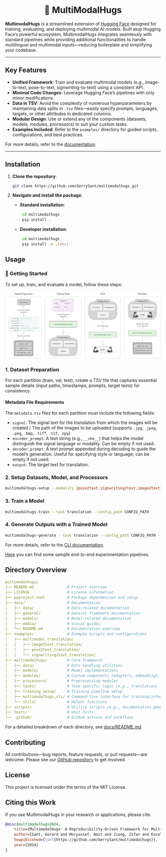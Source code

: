 <div align="center">
  <h1>🎨 MultiModalHugs</h1>
</div>

**MultimodalHugs** is a streamlined extension of [Hugging Face](https://huggingface.co/) designed for training, evaluating, and deploying multimodal AI models. Built atop Hugging Face’s powerful ecosystem, MultimodalHugs integrates seamlessly with standard pipelines while providing additional functionalities to handle multilingual and multimodal inputs—reducing boilerplate and simplifying your codebase.

---

## Key Features

- **Unified Framework**: Train and evaluate multimodal models (e.g., image-to-text, pose-to-text, signwriting-to-text) using a consistent API.
- **Minimal Code Changes**: Leverage Hugging Face’s pipelines with only minor modifications.
- **Data in TSV**: Avoid the complexity of numerous hyperparameters by maintaining data splits in `.tsv` files—easily specify prompts, languages, targets, or other attributes in dedicated columns.
- **Modular Design**: Use or extend any of the components (datasets, models, modules, processors) to suit your custom tasks.
- **Examples Included**: Refer to the `examples/` directory for guided scripts, configurations, and best practices.

For more details, refer to the [documentation](docs/README.md).

---

## Installation

1. **Clone the repository**:

   ```bash
   git clone https://github.com/GerrySant/multimodalhugs.git
   ```

2. **Navigate and install the package**:

   - **Standard installation**:
      ```bash
       cd multimodalhugs
       pip install .
      ```
   - **Developer installation**:
      ```bash
       cd multimodalhugs
       pip install -e .[dev]
      ```

## Usage

### 🚀 Getting Started

To set up, train, and evaluate a model, follow these steps:

![Steps Overview](docs/media/steps.png)

### 1. Dataset Preparation

For each partition (train, val, test), create a TSV file that captures essential sample details (input paths, timestamps, prompts, target texts) for consistency.

#### Metadata File Requirements

The `metadata.tsv` files for each partition must include the following fields:

- `signal`: The signal text for the translation from which the images will be created / The path of the images to be uploaded (supports `.jpg`, `.jpeg`, `.png`, `.bmp`, `.tiff`, `.tif`, `.npy`)
- `encoder_prompt`: A text string (e.g., `__vhe__`) that helps the model distinguish the signal language or modality. Can be empty if not used.
- `decoder_prompt`: A text prompt appended during decoding to guide the model’s generation. Useful for specifying style or language; can be empty if not used.
- `output`: The target text for translation.

### 2. Setup Datasets, Model, and Processors

```bash
multimodalhugs-setup --modality {pose2text,signwriting2text,image2text} --config_path CONFIG_PATH
```

### 3. Train a Model

```bash
multimodalhugs-train --task translation --config_path CONFIG_PATH
```

### 4. Generate Outputs with a Trained Model

```bash
multimodalhugs-generate --task translation --config_path CONFIG_PATH --model_name_or_path MODEL_PATH --processor_name_or_path PROCESSOR_PATH --dataset_dir DATASET_PATH --output_dir OUTPUT_DIR
```

For more details, refer to the [CLI documentation](docs/general/CLI.md).

[Here](/examples/multimodal_translation/) you can find some sample end-to-end experimentation pipelines.

## Directory Overview

```yaml
multimodalhugs/
├── README.md               # Project overview
├── LICENSE                 # License information
├── pyproject.toml          # Package dependencies and setup
├── docs/                   # Documentation
│   ├── data/               # Data-related documentation
│   ├── general/            # General framework documentation
│   ├── models/             # Model-related documentation
│   ├── media/              # Visual guides
│   └── README.md           # Documentation overview
├── examples/               # Example scripts and configurations
│   ├── multimodal_translation/
│   │   ├── image2text_translation/
│   │   ├── pose2text_translation/
│   │   └── signwriting2text_translation/
├── multimodalhugs/         # Core framework
│   ├── data/               # Data handling utilities
│   ├── models/             # Model implementations
│   ├── modules/            # Custom components (adapters, embeddings, etc.)
│   ├── processors/         # Preprocessing modules
│   ├── tasks/              # Task-specific logic (e.g., translation)
│   ├── training_setup/     # Training pipeline setup
│   ├── multimodalhugs_cli/ # Command-line interface for training/inference
│   └── utils/              # Helper functions
├── scripts/                # Utility scripts (e.g., documentation generation)
├── tests/                  # Unit tests
└── .github/                # GitHub actions and workflows
```

For a detailed breakdown of each directory, see [docs/README.md](docs/README.md).

## Contributing

All contributions—bug reports, feature requests, or pull requests—are welcome. Please see our [GitHub repository](https://github.com/GerrySant/multimodalhugs) to get involved.

## License

This project is licensed under the terms of the MIT License.

## Citing this Work

If you use MultimodalHugs in your research or applications, please cite:

```bibtex
@misc{multimodalhugs2024,
    title={MultimodalHugs: A Reproducibility-Driven Framework for Multimodal Machine Translation},
    author={Sant, Gerard and Moryossef, Amit and Jiang, Zifan and Escolano, Carlos},
    howpublished={\url{https://github.com/GerrySant/multimodalhugs}},
    year={2024}
}
```

